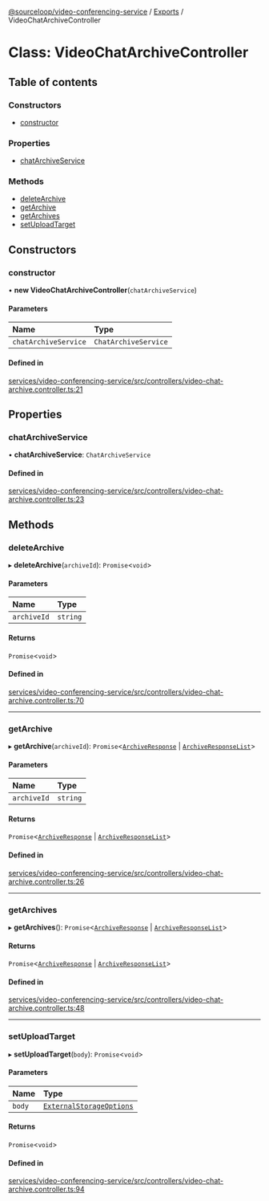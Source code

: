 [@sourceloop/video-conferencing-service](../README.md) / [Exports](../modules.md) / VideoChatArchiveController

# Class: VideoChatArchiveController

## Table of contents

### Constructors

- [constructor](VideoChatArchiveController.md#constructor)

### Properties

- [chatArchiveService](VideoChatArchiveController.md#chatarchiveservice)

### Methods

- [deleteArchive](VideoChatArchiveController.md#deletearchive)
- [getArchive](VideoChatArchiveController.md#getarchive)
- [getArchives](VideoChatArchiveController.md#getarchives)
- [setUploadTarget](VideoChatArchiveController.md#setuploadtarget)

## Constructors

### constructor

• **new VideoChatArchiveController**(`chatArchiveService`)

#### Parameters

| Name | Type |
| :------ | :------ |
| `chatArchiveService` | `ChatArchiveService` |

#### Defined in

[services/video-conferencing-service/src/controllers/video-chat-archive.controller.ts:21](https://github.com/sourcefuse/loopback4-microservice-catalog/blob/089fc2dc0/services/video-conferencing-service/src/controllers/video-chat-archive.controller.ts#L21)

## Properties

### chatArchiveService

• **chatArchiveService**: `ChatArchiveService`

#### Defined in

[services/video-conferencing-service/src/controllers/video-chat-archive.controller.ts:23](https://github.com/sourcefuse/loopback4-microservice-catalog/blob/089fc2dc0/services/video-conferencing-service/src/controllers/video-chat-archive.controller.ts#L23)

## Methods

### deleteArchive

▸ **deleteArchive**(`archiveId`): `Promise`<`void`\>

#### Parameters

| Name | Type |
| :------ | :------ |
| `archiveId` | `string` |

#### Returns

`Promise`<`void`\>

#### Defined in

[services/video-conferencing-service/src/controllers/video-chat-archive.controller.ts:70](https://github.com/sourcefuse/loopback4-microservice-catalog/blob/089fc2dc0/services/video-conferencing-service/src/controllers/video-chat-archive.controller.ts#L70)

___

### getArchive

▸ **getArchive**(`archiveId`): `Promise`<[`ArchiveResponse`](../interfaces/ArchiveResponse.md) \| [`ArchiveResponseList`](../interfaces/ArchiveResponseList.md)\>

#### Parameters

| Name | Type |
| :------ | :------ |
| `archiveId` | `string` |

#### Returns

`Promise`<[`ArchiveResponse`](../interfaces/ArchiveResponse.md) \| [`ArchiveResponseList`](../interfaces/ArchiveResponseList.md)\>

#### Defined in

[services/video-conferencing-service/src/controllers/video-chat-archive.controller.ts:26](https://github.com/sourcefuse/loopback4-microservice-catalog/blob/089fc2dc0/services/video-conferencing-service/src/controllers/video-chat-archive.controller.ts#L26)

___

### getArchives

▸ **getArchives**(): `Promise`<[`ArchiveResponse`](../interfaces/ArchiveResponse.md) \| [`ArchiveResponseList`](../interfaces/ArchiveResponseList.md)\>

#### Returns

`Promise`<[`ArchiveResponse`](../interfaces/ArchiveResponse.md) \| [`ArchiveResponseList`](../interfaces/ArchiveResponseList.md)\>

#### Defined in

[services/video-conferencing-service/src/controllers/video-chat-archive.controller.ts:48](https://github.com/sourcefuse/loopback4-microservice-catalog/blob/089fc2dc0/services/video-conferencing-service/src/controllers/video-chat-archive.controller.ts#L48)

___

### setUploadTarget

▸ **setUploadTarget**(`body`): `Promise`<`void`\>

#### Parameters

| Name | Type |
| :------ | :------ |
| `body` | [`ExternalStorageOptions`](../interfaces/ExternalStorageOptions.md) |

#### Returns

`Promise`<`void`\>

#### Defined in

[services/video-conferencing-service/src/controllers/video-chat-archive.controller.ts:94](https://github.com/sourcefuse/loopback4-microservice-catalog/blob/089fc2dc0/services/video-conferencing-service/src/controllers/video-chat-archive.controller.ts#L94)
